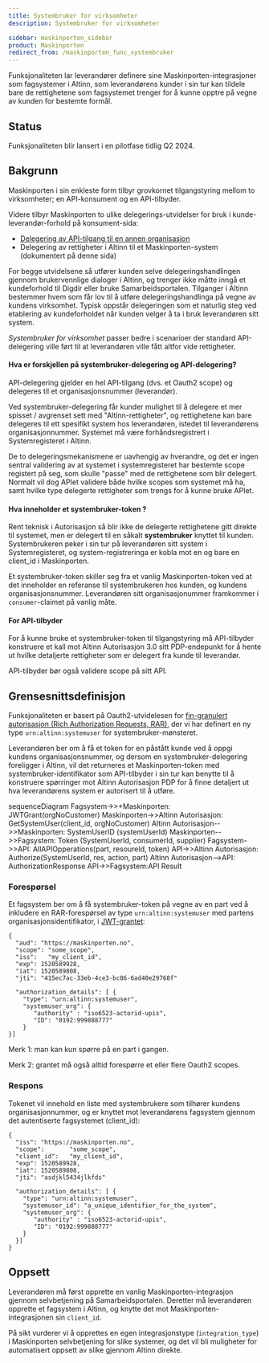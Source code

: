 ```yaml
---
title: Systembruker for virksomheter
description: Systembruker for virksomheter

sidebar: maskinporten_sidebar
product: Maskinporten
redirect_from: /maskinporten_func_systembruker
---
```


Funksjonaliteten lar leverandører definere sine Maskinporten-integrasjoner som fagsystemer i Altinn, som leverandørens kunder i sin tur kan tildele bare de rettighetene som fagsystemet trenger for å kunne opptre på vegne av kunden for bestemte formål.

## Status

Funksjonaliteten blir lansert i en pilotfase tidlig Q2 2024.  

## Bakgrunn

Maskinporten i sin enkleste form tilbyr grovkornet tilgangstyring mellom to virksomheter; en API-konsument og en API-tilbyder. 

Videre tilbyr Maskinporten to ulike delegerings-utvidelser for bruk i kunde-leverandør-forhold på konsument-sida:

* [Delegering av API-tilgang til en annen organisasjon](maskinporten_func_delegering)
* Delegering av rettigheter i Altinn til et Maskinporten-system (dokumentert på denne sida)

For begge utvidelsene så utfører kunden selve delegeringshandlingen gjennom brukervennlige dialoger i Altinn, og trenger ikke måtte inngå et kundeforhold til Digdir eller bruke Samarbeidsportalen.  Tilganger i Altinn bestemmer hvem som får lov til å utføre delegeringshandlinga på vegne av kundens virksomhet. Typisk oppstår delegeringen som et naturlig steg ved etablering av kundeforholdet når kunden velger å ta i bruk leverandøren sitt system.

*Systembruker for virksomhet* passer bedre i scenarioer der standard API-delegering ville ført til at leverandøren ville fått altfor vide rettigheter.  

#### Hva er forskjellen på systembruker-delegering og API-delegering?

API-delegering gjelder en hel API-tilgang (dvs. et Oauth2 scope) og delegeres til et organisasjonsnummer (leverandør).

Ved systembruker-delegering får kunder mulighet til å delegere et mer spisset / avgrenset sett med "Altinn-rettigheter", og rettighetene kan bare delegeres til ett spesifikt system hos leverandøren, istedet til leverandørens organisasjonnummer. 
Systemet må være forhåndsregistrert i Systemregisteret i Altinn.  

De to delegeringsmekanismene er uavhengig av hverandre, og det er ingen sentral validering av at systemet i systemregisteret har bestemte scope registert på seg, som skulle "passe" med de rettighetene som blir delegert.  Normalt vil dog APIet validere både hvilke scopes som systemet må ha, samt hvilke type delegerte rettigheter som trengs for å kunne bruke APIet. 


#### Hva inneholder et systembruker-token ?

Rent teknisk i Autorisasjon så blir ikke de delegerte rettighetene gitt direkte til systemet, men er delegert til en såkalt **systembruker** knyttet til kunden. Systembrukeren peker i sin tur på leverandøren sitt system i Systemregisteret, og system-registreringa er kobla mot en og bare en client_id i Maskinporten.

Et systembruker-token skiller seg fra et vanlig Maskinporten-token ved at det inneholder en referanse til systembrukeren hos kunden, og kundens organisasjonsnummer.  Leverandøren sitt organisasjonummer framkommer i `consumer`-claimet på vanlig måte.


#### For API-tilbyder

For å kunne bruke et systembruker-token til tilgangstyring må API-tilbyder konstruere et kall mot Altinn Autorisasjon 3.0 sitt PDP-endepunkt for å hente ut hvilke detaljerte rettigheter som er delegert fra kunde til leverandør.

API-tilbyder bør også validere scope på sitt API.

## Grensesnittsdefinisjon

Funksjonaliteten er basert på Oauth2-utvidelesen for [fin-granulert autorisasjon (Rich Authorization Requests, RAR)](https://datatracker.ietf.org/doc/rfc9396/), der vi har definert en ny type `urn:altinn:systemuser` for systembruker-mønsteret.

Leverandøren ber om å få et token for en påstått kunde ved å oppgi kundens organisasjonsnummer, og dersom en systembruker-delegering foreligger i Altinn, vil det returneres et Maskinporten-token med systembruker-identifikator som API-tilbyder i sin tur kan benytte til å konstruere spørringer mot Altinn Autorisasjon PDP for å finne detaljert ut hva leverandørens system er autorisert til å utføre. 

<div class="mermaid">
sequenceDiagram
    Fagsystem->>+Maskinporten: JWTGrant(orgNoCustomer)
    Maskinporten->>Altinn Autorisasjon: GetSystemUser(client_id, orgNoCustomer)
    Altinn Autorisasjon-->>Maskinporten: SystemUserID (systemUserId)
    Maskinporten-->>Fagsystem: Token (SystemUserId, consumerId, supplier)
    Fagsystem->>API: AllAPIOpperations(part, resoureId, token)
    API->>Altinn Autorisasjon: Authorize(SystemUserId, res, action, part)
    Altinn Autorisasjon-->API: AuthorizationResponse
    API->>Fagsystem:API Result 
</div>

### Forespørsel

Et fagsystem ber om å få systembruker-token på vegne av en part ved å inkludere en RAR-forespørsel av type `urn:altinn:systemuser` med partens organisasjonsidentifikator, i [JWT-grantet](maskinporten_protocol_jwtgrant):

```
{
  "aud": "https://maskinporten.no",
  "scope": "some_scope",
  "iss":   "my_client_id",
  "exp": 1520589928,
  "iat": 1520589808,
  "jti": "415ec7ac-33eb-4ce3-bc86-6ad40e29768f"

  "authorization_details": [ {
    "type": "urn:altinn:systemuser",
    "systemuser_org": {
       "authority" : "iso6523-actorid-upis",  
       "ID": "0192:999888777"  
    }
}]
```

Merk 1: man kan kun spørre på en part i gangen. 

Merk 2: grantet må også alltid forespørre et eller flere Oauth2 scopes.

### Respons

Tokenet vil innehold en liste med systembrukere som tilhører kundens organisasjonnummer, og er knyttet mot leverandørens fagsystem gjennom det autentiserte fagsystemet (client_id):

```
{
  "iss": "https://maskinporten.no",
  "scope":       "some_scope",
  "client_id":   "my_client_id",
  "exp": 1520589928,
  "iat": 1520589808,
  "jti": "asdjkl5434jlkfds"
  
  "authorization_details": [ {
    "type": "urn:altinn:systemuser",
    "systemuser_id": "a_unique_identifier_for_the_system",
    "systemuser_org": {
       "authority" : "iso6523-actorid-upis",  
       "ID": "0192:999888777"  
    }
  }]
}
```



## Oppsett

Leverandøren må først opprette en vanlig Maskinporten-integrasjon gjennom selvbetjening på Samarbeidsportalen. Deretter må leverandøren opprette et fagsystem i Altinn, og knytte det mot Maskinporten-integrasjonen sin `client_id`.

På sikt vurderer vi å opprettes en egen integrasjonstype (`integration_type`) i Maskinporten selvbetjening for slike systemer, og det vil bli muligheter for automatisert oppsett av slike gjennom Altinn direkte.

